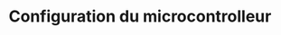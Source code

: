 ---
# Feel free to add content and custom Front Matter to this file.
# To modify the layout, see https://jekyllrb.com/docs/themes/#overriding-theme-defaults

title: Configuration du microcontrolleur
layout: page
has_children: true
nav_order: 2
---